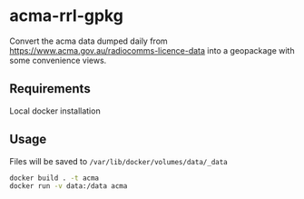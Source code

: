 # acma-rrl-gpkg
Convert the acma data dumped daily from https://www.acma.gov.au/radiocomms-licence-data into a geopackage with some convenience views.

## Requirements
Local docker installation

## Usage
Files will be saved to `/var/lib/docker/volumes/data/_data` 

```bash
docker build . -t acma
docker run -v data:/data acma
```
